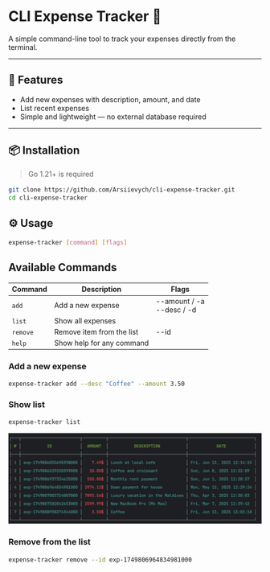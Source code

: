 # CLI Expense Tracker 💸

A simple command-line tool to track your expenses directly from the terminal.

---

## 🚀 Features

- Add new expenses with description, amount, and date
- List recent expenses
- Simple and lightweight — no external database required

---

## 📦 Installation

> Go 1.21+ is required

```bash
git clone https://github.com/Arsiievych/cli-expense-tracker.git
cd cli-expense-tracker
```

## ⚙️ Usage
```bash
expense-tracker [command] [flags]
```
## Available Commands

| Command  | Description               | Flags                           | 
|----------|---------------------------|---------------------------------|
| `add`    | Add a new expense         | --amount / -a <br/> --desc / -d |
| `list`   | Show all expenses         |                                 |
| `remove` | Remove item from the list | --id                            |
| `help`   | Show help for any command |                                 |


### Add a new expense
```bash 
expense-tracker add --desc "Coffee" --amount 3.50
```

### Show list
```bash 
expense-tracker list
```
![listCmdExample](./assets/listCmdExample.png)

### Remove from the list
```bash 
expense-tracker remove --id exp-1749806964834981000
```
